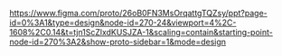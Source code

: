 https://www.figma.com/proto/26oB0FN3MsOrqattgTQZsy/ppt?page-id=0%3A1&type=design&node-id=270-24&viewport=4%2C-1608%2C0.14&t=tjn1ScZlxdKUSJZA-1&scaling=contain&starting-point-node-id=270%3A2&show-proto-sidebar=1&mode=design
